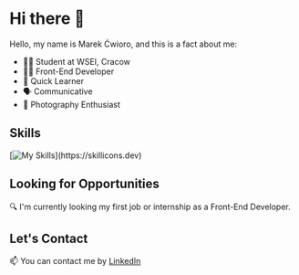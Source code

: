 # Hi there 👋

Hello, my name is Marek Ćwioro, and this is a fact about me:

- 👨‍🎓 Student at WSEI, Cracow             
- 👨‍💻 Front-End Developer
- 🌱 Quick Learner 
- 🗣️ Communicative
- 📸 Photography Enthusiast

## Skills
[![My Skills](https://skillicons.dev/icons?i=js,html,css,figma,ps,cs,git,github,)](https://skillicons.dev)

## Looking for Opportunities
🔍 I'm currently looking my first job or internship as a Front-End Developer.

## Let's Contact
📫 You can contact me by [LinkedIn](https://www.linkedin.com/in/marek-%C4%87wioro-3a26b822b/)
